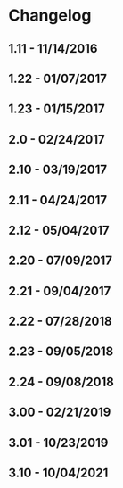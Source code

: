 # Changelog

## 1.11  - 11/14/2016
## 1.22  - 01/07/2017
## 1.23  - 01/15/2017
## 2.0   - 02/24/2017
## 2.10  - 03/19/2017
## 2.11  - 04/24/2017
## 2.12  - 05/04/2017
## 2.20  - 07/09/2017
## 2.21  - 09/04/2017
## 2.22  - 07/28/2018
## 2.23  - 09/05/2018
## 2.24  - 09/08/2018
## 3.00  - 02/21/2019
## 3.01  - 10/23/2019
## 3.10  - 10/04/2021
